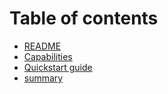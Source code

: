 # Table of contents

* [README](README.md)
* [Capabilities](capabilities.md)
* [Quickstart guide](quickstart.md)
* [summary](summary.md)
